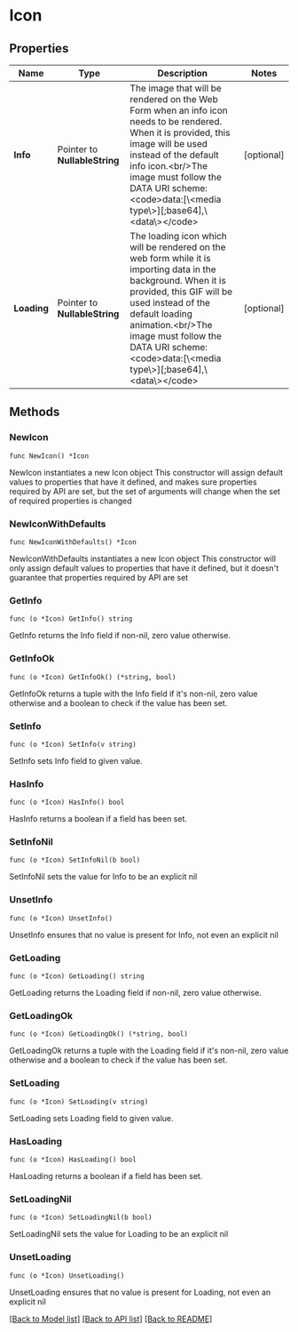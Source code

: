 # Icon

## Properties

Name | Type | Description | Notes
------------ | ------------- | ------------- | -------------
**Info** | Pointer to **NullableString** | The image that will be rendered on the Web Form when an info icon needs to be rendered. When it is provided, this image will be used instead of the default info icon.&lt;br/&gt;The image must follow the DATA URI scheme: &lt;code&gt;data:[\\&lt;media type\\&gt;][;base64],\\&lt;data\\&gt;&lt;/code&gt; | [optional] 
**Loading** | Pointer to **NullableString** | The loading icon which will be rendered on the web form while it is importing data in the background. When it is provided, this GIF will be used instead of the default loading animation.&lt;br/&gt;The image must follow the DATA URI scheme: &lt;code&gt;data:[\\&lt;media type\\&gt;][;base64],\\&lt;data\\&gt;&lt;/code&gt; | [optional] 

## Methods

### NewIcon

`func NewIcon() *Icon`

NewIcon instantiates a new Icon object
This constructor will assign default values to properties that have it defined,
and makes sure properties required by API are set, but the set of arguments
will change when the set of required properties is changed

### NewIconWithDefaults

`func NewIconWithDefaults() *Icon`

NewIconWithDefaults instantiates a new Icon object
This constructor will only assign default values to properties that have it defined,
but it doesn't guarantee that properties required by API are set

### GetInfo

`func (o *Icon) GetInfo() string`

GetInfo returns the Info field if non-nil, zero value otherwise.

### GetInfoOk

`func (o *Icon) GetInfoOk() (*string, bool)`

GetInfoOk returns a tuple with the Info field if it's non-nil, zero value otherwise
and a boolean to check if the value has been set.

### SetInfo

`func (o *Icon) SetInfo(v string)`

SetInfo sets Info field to given value.

### HasInfo

`func (o *Icon) HasInfo() bool`

HasInfo returns a boolean if a field has been set.

### SetInfoNil

`func (o *Icon) SetInfoNil(b bool)`

 SetInfoNil sets the value for Info to be an explicit nil

### UnsetInfo
`func (o *Icon) UnsetInfo()`

UnsetInfo ensures that no value is present for Info, not even an explicit nil
### GetLoading

`func (o *Icon) GetLoading() string`

GetLoading returns the Loading field if non-nil, zero value otherwise.

### GetLoadingOk

`func (o *Icon) GetLoadingOk() (*string, bool)`

GetLoadingOk returns a tuple with the Loading field if it's non-nil, zero value otherwise
and a boolean to check if the value has been set.

### SetLoading

`func (o *Icon) SetLoading(v string)`

SetLoading sets Loading field to given value.

### HasLoading

`func (o *Icon) HasLoading() bool`

HasLoading returns a boolean if a field has been set.

### SetLoadingNil

`func (o *Icon) SetLoadingNil(b bool)`

 SetLoadingNil sets the value for Loading to be an explicit nil

### UnsetLoading
`func (o *Icon) UnsetLoading()`

UnsetLoading ensures that no value is present for Loading, not even an explicit nil

[[Back to Model list]](../README.md#documentation-for-models) [[Back to API list]](../README.md#documentation-for-api-endpoints) [[Back to README]](../README.md)


